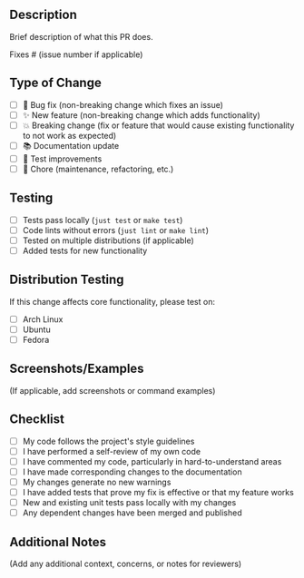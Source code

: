 ## Description

Brief description of what this PR does.

Fixes # (issue number if applicable)

## Type of Change

- [ ] 🐛 Bug fix (non-breaking change which fixes an issue)
- [ ] ✨ New feature (non-breaking change which adds functionality)
- [ ] 💥 Breaking change (fix or feature that would cause existing functionality to not work as expected)
- [ ] 📚 Documentation update
- [ ] 🧪 Test improvements
- [ ] 🔧 Chore (maintenance, refactoring, etc.)

## Testing

- [ ] Tests pass locally (`just test` or `make test`)
- [ ] Code lints without errors (`just lint` or `make lint`)
- [ ] Tested on multiple distributions (if applicable)
- [ ] Added tests for new functionality

## Distribution Testing

If this change affects core functionality, please test on:

- [ ] Arch Linux
- [ ] Ubuntu
- [ ] Fedora

## Screenshots/Examples

(If applicable, add screenshots or command examples)

## Checklist

- [ ] My code follows the project's style guidelines
- [ ] I have performed a self-review of my own code
- [ ] I have commented my code, particularly in hard-to-understand areas
- [ ] I have made corresponding changes to the documentation
- [ ] My changes generate no new warnings
- [ ] I have added tests that prove my fix is effective or that my feature works
- [ ] New and existing unit tests pass locally with my changes
- [ ] Any dependent changes have been merged and published

## Additional Notes

(Add any additional context, concerns, or notes for reviewers)